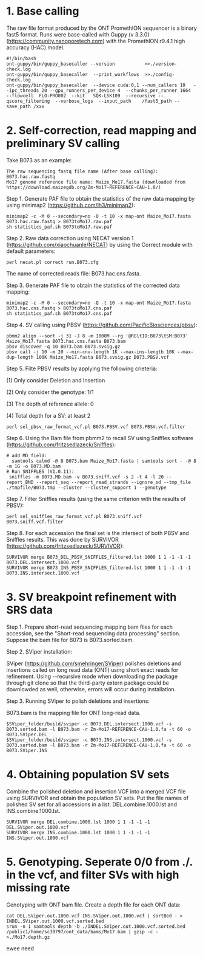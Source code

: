 ﻿# 1. Base calling

The raw file format produced by the ONT PromethION sequencer is a binary fast5 format. Runs were base-called with Guppy (v 3.3.0) (https://community.nanoporetech.com) with the PromethION r9.4.1 high accuracy (HAC) model.
```
#!/bin/bash
ont-guppy/bin/guppy_basecaller --version           >>./version-check.log
ont-guppy/bin/guppy_basecaller  --print_workflows  >>./config-check.log
ont-guppy/bin/guppy_basecaller	--device cuda:0,1 --num_callers 10   --ipc_threads 20 --gpu_runners_per_device 4  --chunks_per_runner 1664	--flowcell	FLO-PRO002	--kit	SQK-LSK109	--recursive	--qscore_filtering	--verbose_logs	--input_path	/fast5_path	--save_path	/xxx
```
# 2. Self-correction, read mapping and preliminary SV calling

Take B073 as an example: 
```
The raw sequencing fastq file name (After base calling): B073.hac.raw.fastq
Mo17 genome reference file name: Maize_Mo17.fasta (downloaded from https://download.maizegdb.org/Zm-Mo17-REFERENCE-CAU-1.0/)
```
Step 1. Generate PAF file to obtain the statistics of the raw data mapping by using minimap2 (https://github.com/lh3/minimap2):
```
minimap2 -c -M 0 --secondary=no -Q -t 10 -x map-ont Maize_Mo17.fasta B073.hac.raw.fastq > B073toMo17.raw.paf
sh statistics_paf.sh B073toMo17.raw.paf
```
Step 2. Raw data correction using NECAT version 1 (https://github.com/xiaochuanle/NECAT) by using the Correct module with default parameters:
```  
perl necat.pl correct run.B073.cfg
```
The name of corrected reads file: B073.hac.cns.fasta.

Step 3. Generate PAF file to obtain the statistics of the corrected data mapping: 
```
minimap2 -c -M 0 --secondary=no -Q -t 10 -x map-ont Maize_Mo17.fasta B073.hac.cns.fastq > B073toMo17.cns.paf
sh statistics_paf.sh B073toMo17.cns.paf
```
Step 4. SV calling using PBSV (https://github.com/PacificBiosciences/pbsv):
```
pbmm2 align --sort -j 31 -J 8 -m 1000M --rg '@RG\tID:B073\tSM:B073' Maize_Mo17.fasta B073.hac.cns.fasta B073.bam
pbsv discover -q 10 B073.bam B073.svsig.gz
pbsv call -j 10 -m 20 --min-cnv-length 1K --max-ins-length 10K --max-dup-length 100K Maize_Mo17.fasta B073.svsig.gz B073.PBSV.vcf
```
Step 5. Filte PBSV results by applying the following crieteria:

(1) Only consider Deletion and Insertion 

(2) Only consider the genotype: 1/1

(3) The depth of reference allele: 0 

(4) Total depth for a SV: at least 2
```
perl sel_pbsv_raw_format_vcf.pl B073.PBSV.vcf B073.PBSV.vcf.filter
```
Step 6. Using the Bam file from pbmm2 to recall SV using Sniffles software (https://github.com/fritzsedlazeck/Sniffles): 
```
# add MD field: 
  samtools calmd -@ 8 B073.bam Maize_Mo17.fasta | samtools sort - -@ 8 -m 1G -o B073.MD.bam
# Run SNIFFLES (V1.0.11): 
 sniffles -m B073.MD.bam -v B073.sniff.vcf -s 2 -t 4 -l 20 --report_BND --report_seq --report_read_strands --ignore_sd --tmp_file ./tmpfile/B073.tmp --cluster --cluster_support 1 --genotype
```
Step 7. Filter Sniffles results (using the same criterion with the results of PBSV):
```
perl sel_sniffles_raw_format_vcf.pl B073.sniff.vcf B073.sniff.vcf.filter
```

Step 8. For each accession the final set is the intersect of both PBSV and Sniffles results. This was done by SURVIVOR (https://github.com/fritzsedlazeck/SURVIVOR): 
```
SURVIVOR merge B073_DEL_PBSV_SNIFFLES_filtered.lst 1000 1 1 -1 -1 -1 B073.DEL.intersect.1000.vcf
SURVIVOR merge B073_INS_PBSV_SNIFFLES_filtered.lst 1000 1 1 -1 -1 -1 B073.INS.intersect.1000.vcf
```

# 3. SV breakpoint refinement with SRS data

Step 1. Prepare short-read sequencing mapping bam files for each accession, see the "Short-read sequencing data processing" section. Suppose the bam file for B073 is B073.sorted.bam.

Step 2. SViper installation:

SViper (https://github.com/smehringer/SViper) polishes deletions and insertions called on long read data (ONT) using short exact reads for refinement. Using --recursive mode when downloading the package through git clone so that the third-party extern package could be downlowded as well, otherwise, errors will occur during installation.
  
Step 3. Running SViper to polish deletions and insertions:

B073.bam is the mapping file for ONT long-read data. 

```
$SViper_folder/build/sviper -c B073.DEL.intersect.1000.vcf -s B073.sorted.bam -l B073.bam -r Zm-Mo17-REFERENCE-CAU-1.0.fa -t 60 -o B073.SViper.DEL
$SViper_folder/build/sviper -c B073.INS.intersect.1000.vcf -s B073.sorted.bam -l B073.bam -r Zm-Mo17-REFERENCE-CAU-1.0.fa -t 60 -o B073.SViper.INS
```
     
# 4. Obtaining population SV sets

Combine the polished deletion and insertion VCF into a merged VCF file using SURVIVOR and obtain the population SV sets. Put the file names of polished SV set for all accessions in a list: DEL.combine.1000.lst and INS.combine.1000.lst. 

```
SURVIVOR merge DEL.combine.1000.lst 1000 1 1 -1 -1 -1 DEL.SViper.out.1000.vcf
SURVIVOR merge INS.combine.1000.lst 1000 1 1 -1 -1 -1 INS.SViper.out.1000.vcf
```

# 5. Genotyping. Seperate 0/0 from ./. in the vcf, and filter SVs with high missing rate


Genotyping with ONT bam file. Create a depth file for each ONT data: 

```
cat DEL.SViper.out.1000.vcf INS.SViper.out.1000.vcf | sortBed - > INDEL.SViper.out.1000.vcf.sorted.bed
srun -n 1 samtools depth -b ./INDEL.SViper.out.1000.vcf.sorted.bed /public1/home/sc30797/ont_data/bams/Mo17.bam | gzip -c - >./Mo17.depth.gz
```


ewee need 








